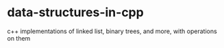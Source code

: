 # data-structures-in-cpp
c++ implementations of linked list, binary trees, and more, with operations on them
